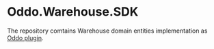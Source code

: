 # Oddo.Warehouse.SDK

The repository comtains Warehouse domain entities implementation as [Oddo plugin](https://github.com/patricoos/PortaCapena.OdooJsonRpcClient).


